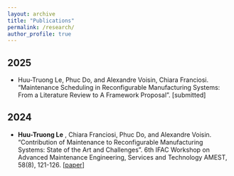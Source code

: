 ```yaml
---
layout: archive
title: "Publications"
permalink: /research/
author_profile: true
---
```


<!-- {% if site.author.googlescholar %}
  <div class="wordwrap">You can also find my articles on <a href="{{site.author.googlescholar}}">my Google Scholar profile</a>.</div>
{% endif %} -->
## 2025
* Huu-Truong Le, Phuc Do, and Alexandre Voisin, Chiara Franciosi. “Maintenance Scheduling in Reconfigurable Manufacturing Systems: From a  Literature Review to A Framework Proposal”. [submitted]

## 2024
* **Huu-Truong Le** , Chiara Franciosi, Phuc Do, and Alexandre Voisin. “Contribution of Maintenance to Reconfigurable Manufacturing Systems: State of the Art and Challenges”. 6th IFAC Workshop on Advanced Maintenance Engineering, Services and Technology AMEST, 58(8), 121-126. [[paper](https://www.sciencedirect.com/science/article/pii/S2405896324007778)]